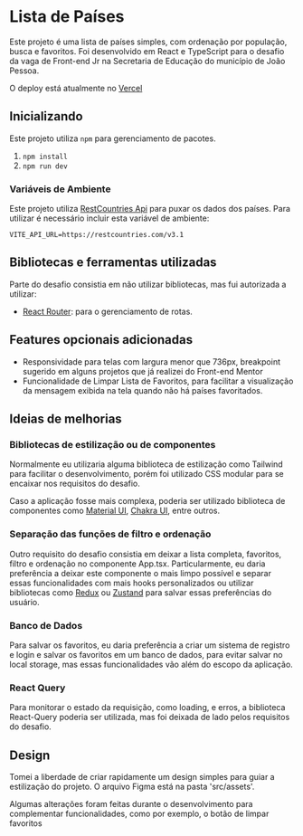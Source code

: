 # Lista de Países

Este projeto é uma lista de países simples, com ordenação por população, busca e favoritos. Foi desenvolvido em React e TypeScript para o desafio da vaga de Front-end Jr na Secretaria de Educação do município de João Pessoa.

O deploy está atualmente no [Vercel](https://lista-paises-sable.vercel.app/)

## Inicializando

Este projeto utiliza `npm` para gerenciamento de pacotes.

1. `npm install`
2. `npm run dev`

### Variáveis de Ambiente

Este projeto utiliza [RestCountries Api](https://restcountries.com/#api-endpoints-using-this-project) para puxar os dados dos países. Para utilizar é necessário incluir esta variável de ambiente:

```
VITE_API_URL=https://restcountries.com/v3.1
```

## Bibliotecas e ferramentas utilizadas

Parte do desafio consistia em não utilizar bibliotecas, mas fui autorizada a utilizar:

- [React Router](https://reactrouter.com): para o gerenciamento de rotas.

## Features opcionais adicionadas

- Responsividade para telas com largura menor que 736px, breakpoint sugerido em alguns projetos que já realizei do Front-end Mentor
- Funcionalidade de Limpar Lista de Favoritos, para facilitar a visualização da mensagem exibida na tela quando não há países favoritados.

## Ideias de melhorias

### Bibliotecas de estilização ou de componentes

Normalmente eu utilizaria alguma biblioteca de estilização como Tailwind para facilitar o desenvolvimento, porém foi utilizado CSS modular para se encaixar nos requisitos do desafio.

Caso a aplicação fosse mais complexa, poderia ser utilizado biblioteca de componentes como [Material UI](https://mui.com/material-ui/all-components/), [Chakra UI](https://chakra-ui.com/docs/get-started/installation), entre outros.

### Separação das funções de filtro e ordenação

Outro requisito do desafio consistia em deixar a lista completa, favoritos, filtro e ordenação no componente App.tsx.
Particularmente, eu daria preferência a deixar este componente o mais limpo possível e separar essas funcionalidades com mais hooks personalizados ou utilizar bibliotecas como [Redux](https://redux-toolkit.js.org/) ou [Zustand](https://zustand-demo.pmnd.rs/) para salvar essas preferências do usuário.

### Banco de Dados

Para salvar os favoritos, eu daria preferência a criar um sistema de registro e login e salvar os favoritos em um banco de dados, para evitar salvar no local storage, mas essas funcionalidades vão além do escopo da aplicação.

### React Query

Para monitorar o estado da requisição, como loading, e erros, a biblioteca React-Query poderia ser utilizada, mas foi deixada de lado pelos requisitos do desafio.

## Design

Tomei a liberdade de criar rapidamente um design simples para guiar a estilização do projeto. O arquivo Figma está na pasta 'src/assets'.

Algumas alterações foram feitas durante o desenvolvimento para complementar funcionalidades, como por exemplo, o botão de limpar favoritos
